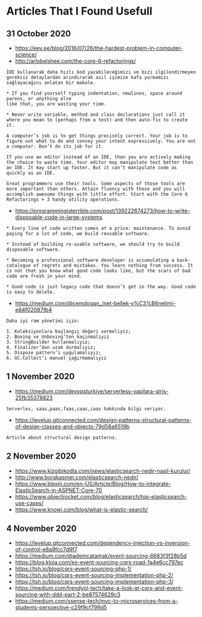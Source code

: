 # Articles That I Found Usefull

## 31 October 2020

* https://eev.ee/blog/2016/07/26/the-hardest-problem-in-computer-science/
* http://arlobelshee.com/the-core-6-refactorings/

```
IDE kullanarak daha hızlı kod yazabileceğimizi ve bizi ilgilendirmeyen gereksiz detaylardan arındırarak asıl işimize kafa yormamızı sağlayacağını anlatan bir makale.

* If you find yourself typing indentation, newlines, space around parens, or anything else 
like that, you are wasting your time.

* Never write variable, method and class declarations just call it where you mean to (perhaps from a test) and then auto-fix to create it.

A computer’s job is to get things precisely correct. Your job is to figure out what to do and convey your intent expressively. You are not a computer. Don’t do its job for it.

If you use an editor instead of an IDE, then you are actively making the choice to waste time. Your editor may manipulate text better than an IDE. It may start up faster. But it can’t manipulate code as quickly as an IDE.

Great programmers use their tools. Some aspects of those tools are more important than others. Attain fluency with those and you will accomplish awesome things with little effort. Start with the Core 6 Refactorings + 3 handy utility operations.

```

* https://programmingisterrible.com/post/139222674273/how-to-write-disposable-code-in-large-systems

```
* Every line of code written comes at a price: maintenance. To avoid paying for a lot of code, we build reusable software.

* Instead of building re-usable software, we should try to build disposable software.

* Becoming a professional software developer is accumulating a back-catalogue of regrets and mistakes. You learn nothing from success. It is not that you know what good code looks like, but the scars of bad code are fresh in your mind.

* Good code is just legacy code that doesn’t get in the way. Good code is easy to delete.
```


* https://medium.com/@cemdogan_/net-bellek-y%C3%B6netimi-e84f02087fb4

```
Daha iyi ram yönetimi için:

1. Koleksiyonlara başlangıç değeri vermeliyiz;
2. Boxing ve Unboxing’ten kaçınmalıyız
3. StringBuilder kullanmalıyız;
4. Finalizer’dan uzak durmalıyız;
5. Dispose pattern’i uygulamalıyız;
6. GC.Collect’i manuel çağırmamalıyız
```

## 1 November 2020

* https://medium.com/devopsturkiye/serverless-yapilara-giris-25fb35378823

```
Serverles, saas,paas,faas,caas,iaas hakkında bilgi veriyor.
```

* https://levelup.gitconnected.com/design-patterns-structural-patterns-of-design-classes-and-objects-79d58a6519b

```
Article about structural design patterns.
```

## 2 November 2020

* https://www.kizgibikodla.com/news/elasticsearch-nedir-nasil-kurulur/
* http://www.borakasmer.com/elasticsearch-nedir/
* https://www.blexin.com/en-US/Article/Blog/How-to-integrate-ElasticSearch-in-ASPNET-Core-70
* https://www.objectrocket.com/blog/elasticsearch/top-elasticsearch-use-cases/
* https://www.knowi.com/blog/what-is-elastic-search/


## 4 November 2020

* https://levelup.gitconnected.com/dependency-injection-vs-inversion-of-control-e8a9fcc7d9f7
* https://medium.com/@ademcatamak/event-sourcing-6683f3f28b5d
* https://blog.kloia.com/es-event-sourcing-cqrs-road-1a4e6cc797ec
* https://tsh.io/blog/cqrs-event-sourcing-php-1/
* https://tsh.io/blog/cqrs-event-sourcing-implementation-php-2/
* https://tsh.io/blog/cqrs-event-sourcing-implementation-php-3/
* https://medium.com/trendyol-tech/take-a-look-at-cqrs-and-event-sourcing-with-ddd-part-2-be87574629c3
* https://medium.com/ssense-tech/mvc-to-microservices-from-a-students-perspective-c29f9cf799d5